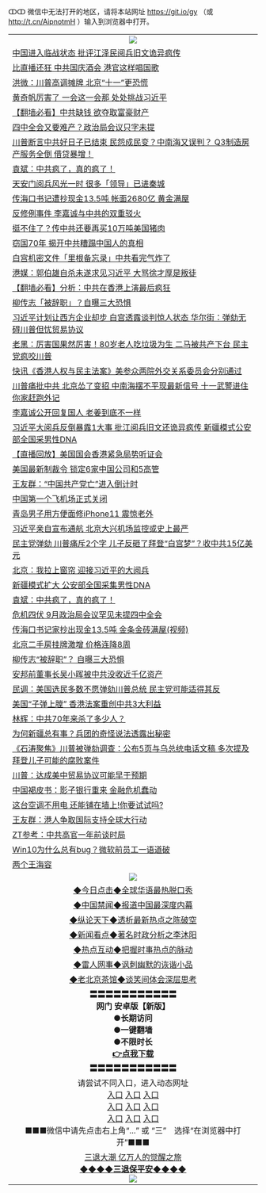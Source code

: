 ↀↀ 微信中无法打开的地区，请将本站网址 https://git.io/gy （或 http://t.cn/AipnotmH ）输入到浏览器中打开。 

<table>
   <tr>
    <td align=center><img src="https://github.com/gyhhx/image-upload/blob/master/20190822-2.jpg" /></td>
  </tr>

<tr><td align="left"><a href="https://xwood.fun/oo.aspx?name=c1077910&key=nqynnipsxfbxcbni&from=gy">中国进入临战状态 批评江泽民阅兵旧文诡异疯传</a></td></tr>
<tr><td align="left"><a href="https://xwood.fun/oo.aspx?name=c1077763&key=nqynnipsxfbxcbni&from=gy">比直播还狂 中共国庆酒会 港官这样唱国歌</a></td></tr>
<tr><td align="left"><a href="https://xwood.fun/oo.aspx?name=c1077927&key=nqynnipsxfbxcbni&from=gy">洪微：川普高调摊牌  北京“十一”更恐慌</a></td></tr>
<tr><td align="left"><a href="https://xwood.fun/oo.aspx?name=c1077502&key=nqynnipsxfbxcbni&from=gy">黄奇帆厉害了 一会这一会那 处处挑战习近平</a></td></tr>
<tr><td align="left"><a href="https://xwood.fun/oo.aspx?name=c1077908&key=nqynnipsxfbxcbni&from=gy">【翻墙必看】中共缺钱 欲夺取富豪财产</a></td></tr>
<tr><td align="left"><a href="https://xwood.fun/oo.aspx?name=c1077929&key=nqynnipsxfbxcbni&from=gy">四中全会又要难产？政治局会议只字未提</a></td></tr>
<tr><td align="left"><a href="https://xwood.fun/oo.aspx?name=c1077672&key=nqynnipsxfbxcbni&from=gy">川普断言中共好日子已结束 民怨成民变？中南海又误判？ Q3制造房产服务全倒 借贷暴增！</a></td></tr>
<tr><td align="left"><a href="https://xwood.fun/oo.aspx?name=c1077909&key=nqynnipsxfbxcbni&from=gy">袁斌：中共疯了，真的疯了！</a></td></tr>
<tr><td align="left"><a href="https://xwood.fun/oo.aspx?name=c1077919&key=nqynnipsxfbxcbni&from=gy">天安门阅兵风光一时 很多「领导」已进秦城</a></td></tr>
<tr><td align="left"><a href="https://xwood.fun/oo.aspx?name=c1077802&key=nqynnipsxfbxcbni&from=gy">传海口书记遭抄现金13.5吨 帐面2680亿 黄金满屋</a></td></tr>
<tr><td align="left"><a href="https://xwood.fun/oo.aspx?name=c1077687&key=nqynnipsxfbxcbni&from=gy">反修例事件 李嘉诚与中共的双重驳火</a></td></tr>
<tr><td align="left"><a href="https://xwood.fun/oo.aspx?name=c1077770&key=nqynnipsxfbxcbni&from=gy">挺不住了？传中共还要再买10万吨美国猪肉</a></td></tr>
<tr><td align="left"><a href="https://xwood.fun/oo.aspx?name=c1077688&key=nqynnipsxfbxcbni&from=gy">窃国70年 揭开中共糟蹋中国人的真相</a></td></tr>
<tr><td align="left"><a href="https://xwood.fun/oo.aspx?name=c1077863&key=nqynnipsxfbxcbni&from=gy">白宫机密文件「里根备忘录」中共看完气炸了</a></td></tr>
<tr><td align="left"><a href="https://xwood.fun/oo.aspx?name=c1077586&key=nqynnipsxfbxcbni&from=gy">港媒：郭伯雄自杀未遂求见习近平 大骂徐才厚是叛徒</a></td></tr>
<tr><td align="left"><a href="https://xwood.fun/oo.aspx?name=c1077590&key=nqynnipsxfbxcbni&from=gy">【翻墙必看】分析：中共在香港上演最后疯狂</a></td></tr>
<tr><td align="left"><a href="https://xwood.fun/oo.aspx?name=c1077916&key=nqynnipsxfbxcbni&from=gy">柳传志「被辞职」？自曝三大恐惧</a></td></tr>
<tr><td align="left"><a href="https://xwood.fun/oo.aspx?name=c1078080&key=nqynnipsxfbxcbni&from=gy">习近平计划让西方企业却步 白宫透露谈判惊人状态 华尔街：弹劾无碍川普但忧贸易协议</a></td></tr>
<tr><td align="left"><a href="https://xwood.fun/oo.aspx?name=c1077737&key=nqynnipsxfbxcbni&from=gy">老黑：厉害国果然厉害！80岁老人吃垃圾为生 二马被共产下台 民主党疯咬川普</a></td></tr>
<tr><td align="left"><a href="https://xwood.fun/oo.aspx?name=c1077729&key=nqynnipsxfbxcbni&from=gy">快讯《香港人权与民主法案》美参众两院外交关系委员会分别通过</a></td></tr>
<tr><td align="left"><a href="https://xwood.fun/oo.aspx?name=c1077894&key=nqynnipsxfbxcbni&from=gy">川普痛批中共 北京怂了变招 中南海摆不平现最新信号 十一武警进住你家赶跑外记</a></td></tr>
<tr><td align="left"><a href="https://xwood.fun/oo.aspx?name=c1077921&key=nqynnipsxfbxcbni&from=gy">李嘉诚公开回复国人 老姜到底不一样</a></td></tr>
<tr><td align="left"><a href="https://xwood.fun/oo.aspx?name=c1078082&key=nqynnipsxfbxcbni&from=gy">习近平大阅兵反倒暴露1大事 批江阅兵旧文还诡异疯传 新疆模式公安部全国采男性DNA</a></td></tr>
<tr><td align="left"><a href="https://xwood.fun/oo.aspx?name=c1078083&key=nqynnipsxfbxcbni&from=gy">【直播回放】美国国会香港紧急局势听证会</a></td></tr>
<tr><td align="left"><a href="https://xwood.fun/oo.aspx?name=c1077806&key=nqynnipsxfbxcbni&from=gy">美国最新制裁令 锁定6家中国公司和5高管</a></td></tr>
<tr><td align="left"><a href="https://xwood.fun/oo.aspx?name=c1077697&key=nqynnipsxfbxcbni&from=gy">王友群：“中国共产党亡”进入倒计时</a></td></tr>
<tr><td align="left"><a href="https://xwood.fun/oo.aspx?name=c1078084&key=nqynnipsxfbxcbni&from=gy">中国第一个飞机场正式关闭</a></td></tr>
<tr><td align="left"><a href="https://xwood.fun/oo.aspx?name=c1077767&key=nqynnipsxfbxcbni&from=gy">青岛男子用方便面修iPhone11 震惊老外</a></td></tr>
<tr><td align="left"><a href="https://xwood.fun/oo.aspx?name=c1078040&key=nqynnipsxfbxcbni&from=gy">习近平亲自宣布通航 北京大兴机场监控或史上最严</a></td></tr>
<tr><td align="left"><a href="https://xwood.fun/oo.aspx?name=c1077677&key=nqynnipsxfbxcbni&from=gy">民主党弹劾 川普痛斥2个字 儿子反砸了拜登“白宫梦”？收中共15亿美元</a></td></tr>
<tr><td align="left"><a href="https://xwood.fun/oo.aspx?name=c1077662&key=nqynnipsxfbxcbni&from=gy">北京：我拉上窗帘 迎接习近平的大阅兵</a></td></tr>
<tr><td align="left"><a href="https://xwood.fun/oo.aspx?name=c1077765&key=nqynnipsxfbxcbni&from=gy">新疆模式扩大 公安部全国采集男性DNA</a></td></tr>
<tr><td align="left"><a href="https://xwood.fun/oo.aspx?name=c1078034&key=nqynnipsxfbxcbni&from=gy">袁斌：中共疯了，真的疯了！</a></td></tr>
<tr><td align="left"><a href="https://xwood.fun/oo.aspx?name=c1077728&key=nqynnipsxfbxcbni&from=gy">危机四伏 9月政治局会议罕见未提四中全会</a></td></tr>
<tr><td align="left"><a href="https://xwood.fun/oo.aspx?name=c1077842&key=nqynnipsxfbxcbni&from=gy">传海口书记家抄出现金13.5吨 金条金砖满屋(视频)</a></td></tr>
<tr><td align="left"><a href="https://xwood.fun/oo.aspx?name=c1077926&key=nqynnipsxfbxcbni&from=gy">北京二手房挂牌激增 价格连降8周</a></td></tr>
<tr><td align="left"><a href="https://xwood.fun/oo.aspx?name=c1077884&key=nqynnipsxfbxcbni&from=gy">柳传志“被辞职”？ 自曝三大恐惧</a></td></tr>
<tr><td align="left"><a href="https://xwood.fun/oo.aspx?name=c1077994&key=nqynnipsxfbxcbni&from=gy">安邦前董事长吴小晖被中共没收近千亿资产</a></td></tr>
<tr><td align="left"><a href="https://xwood.fun/oo.aspx?name=c1077772&key=nqynnipsxfbxcbni&from=gy">民调：美国选民多数不愿弹劾川普总统 民主党可能适得其反</a></td></tr>
<tr><td align="left"><a href="https://xwood.fun/oo.aspx?name=c1078114&key=nqynnipsxfbxcbni&from=gy">美国“子弹上膛” 香港法案重创中共3大利益</a></td></tr>
<tr><td align="left"><a href="https://xwood.fun/oo.aspx?name=c1077769&key=nqynnipsxfbxcbni&from=gy">林辉：中共70年来杀了多少人？</a></td></tr>
<tr><td align="left"><a href="https://xwood.fun/oo.aspx?name=c1077920&key=nqynnipsxfbxcbni&from=gy">为何新疆总有事？兵团的奇怪说法透露出秘密</a></td></tr>
<tr><td align="left"><a href="https://xwood.fun/oo.aspx?name=c1077931&key=nqynnipsxfbxcbni&from=gy">《石涛聚焦》川普被弹劾调查：公布5页与乌总统电话文稿 多次提及拜登儿子可能的腐败案件</a></td></tr>
<tr><td align="left"><a href="https://xwood.fun/oo.aspx?name=c1077723&key=nqynnipsxfbxcbni&from=gy">川普：达成美中贸易协议可能早于预期</a></td></tr>
<tr><td align="left"><a href="https://xwood.fun/oo.aspx?name=c1077735&key=nqynnipsxfbxcbni&from=gy">中国褐皮书：影子银行重来 金融危机蠢动</a></td></tr>
<tr><td align="left"><a href="https://xwood.fun/oo.aspx?name=c1077756&key=nqynnipsxfbxcbni&from=gy">这台空调不用电 还能铺在墙上!你要试试吗?</a></td></tr>
<tr><td align="left"><a href="https://xwood.fun/oo.aspx?name=c1077928&key=nqynnipsxfbxcbni&from=gy">王友群：港人争取国际支持全球大行动</a></td></tr>
<tr><td align="left"><a href="https://xwood.fun/oo.aspx?name=c1077879&key=nqynnipsxfbxcbni&from=gy">ZT参考：中共高官一年前谈时局</a></td></tr>
<tr><td align="left"><a href="https://xwood.fun/oo.aspx?name=c1077923&key=nqynnipsxfbxcbni&from=gy">Win10为什么总有bug？微软前员工一语道破</a></td></tr>
<tr><td align="left"><a href="https://xwood.fun/oo.aspx?name=c1077800&key=nqynnipsxfbxcbni&from=gy">两个王海容</a></td></tr>

   <tr>
    <td align=center><img src="https://github.com/gyhhx/image-upload/blob/master/ogate-c.JPG" /></td>
  </tr>
   <tr>
   <td align=center> 
<a href="https://tru28th.xwood.fun/oo.aspx?name=c816850&key=nqynnipsxfbxcbni&from=gy&tag=9877">◆今日点击◆全球华语最热脱口秀</a><br/>
    </td>
  </tr>
  <tr>
  <td align=center>
<a href="https://tru28th.xwood.fun/oo.aspx?name=c816860&key=nqynnipsxfbxcbni&from=gy&tag=99733110">◆中国禁闻◆报道中国最深度内幕</a><br/>
   </tr>
  <tr>
     <td align=center>
<a href="https://tru28th.xwood.fun/oo.aspx?name=c816855&key=nqynnipsxfbxcbni&from=gy&tag=997110">◆纵论天下◆透析最新热点之陈破空</a><br/>
   </tr>
   <tr>
      <td align=center>
<a href="https://tru28th.xwood.fun/oo.aspx?name=c838308&key=nqynnipsxfbxcbni&from=gy&tag=9973110">◆新闻看点◆著名时政分析之李沐阳</a><br/>
   </tr>
   <tr>
     <td align=center>
<a href="https://tru28th.xwood.fun/oo.aspx?name=c816852&key=nqynnipsxfbxcbni&from=gy&tag=9733110">◆热点互动◆把握时事热点的脉动</a><br/>
   </tr>
   <tr>
      <td align=center>
<a href="https://tru28th.xwood.fun/oo.aspx?name=c816694&key=nqynnipsxfbxcbni&from=gy&tag=93310">◆雷人网事◆讽刺幽默的诙谐小品</a><br/>
   </tr>
   <tr>
    <td align=center>
<a href="https://tru28th.xwood.fun/oo.aspx?name=c816650&key=nqynnipsxfbxcbni&from=gy&tag=9973110">◆老北京茶馆◆谈笑间体会深层思考</a><br/>
   </tr>
  <tr>
    <td align=center>
 <b>〓〓〓〓〓〓〓〓〓〓〓<br/>网门 安卓版【新版】<br/> ●长期访问<br/> ●一键翻墙<br/>  ●不限时长<br/> 
 <a href="https://share.weiyun.com/5MdOKOt">👉<b>点我下载</a><br/>〓〓〓〓〓〓〓〓〓〓〓<br/>
    </td>
    </tr>
   <tr>
    <td align=center>请尝试不同入口，进入动态网址<br/>
      <a href="https://s3.us-east-2.amazonaws.com/ogateo/show.htm">入口</a>
      <a href="https://s3.ca-central-1.amazonaws.com/ogatec/show.htm">入口</a>
      <a href="https://s3.ap-southeast-2.amazonaws.com/ogatey/show.htm">入口</a><br/>
      <a href="https://s3.ap-northeast-2.amazonaws.com/ogates/show.htm">入口</a>
      <a href="https://s3.eu-central-1.amazonaws.com/ogatef/show.htm">入口</a>
      <a href="https://s3.ap-south-1.amazonaws.com/ogatem/show.htm">入口</a><br/>
      <a href="https://s3-us-west-1.amazonaws.com/ogaten/show.htm">入口</a>
      <a href="https://s3.eu-west-2.amazonaws.com/ogatel/show.htm">入口</a>
      <a href="https://s3.ap-northeast-1.amazonaws.com/ogatet/show.htm">入口</a><br/>
      ■■■微信中请先点击右上角“...” 或 “三”　选择“在浏览器中打开”■■■<b><br/>
    </td>
  </tr>
  <tr>  
  <td align=center>
  <a href="https://tru28th.xwood.fun/oo.aspx?name=c894205&key=nqynnipsxfbxcbni&from=gy&tag=9973110">三退大潮 亿万人的觉醒之旅</a><br/>
      <a href="https://tru28th.xwood.fun/oo.aspx?name=ogQuit.aspx&key=nqynnipsxfbxcbni&from=gy"><b>◆◆◆◆三退保平安◆◆◆◆<br/></a>
      <img src="https://github.com/gyhhx/image-upload/blob/master/3t.jpg" /><br/>
      </td>
  </tr>
</table>


